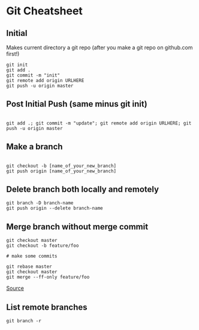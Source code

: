 # Git Cheatsheet



## Initial
Makes current directory a git repo (after you make a git repo on github.com first!)

```
git init 
git add .
git commit -m "init"
git remote add origin URLHERE
git push -u origin master
```


## Post Initial Push (same minus git init)

```

git add .; git commit -m "update"; git remote add origin URLHERE; git push -u origin master
```


## Make a branch

```

git checkout -b [name_of_your_new_branch]
git push origin [name_of_your_new_branch]
```


## Delete branch both locally and remotely

```
git branch -D branch-name
git push origin --delete branch-name
```

## Merge branch without merge commit

```
git checkout master
git checkout -b feature/foo

# make some commits

git rebase master
git checkout master
git merge --ff-only feature/foo
```

[Source](http://stackoverflow.com/a/16358699/5147646)

## List remote branches

```
git branch -r 
```
